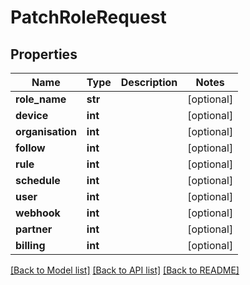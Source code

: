 # PatchRoleRequest


## Properties
Name | Type | Description | Notes
------------ | ------------- | ------------- | -------------
**role_name** | **str** |  | [optional] 
**device** | **int** |  | [optional] 
**organisation** | **int** |  | [optional] 
**follow** | **int** |  | [optional] 
**rule** | **int** |  | [optional] 
**schedule** | **int** |  | [optional] 
**user** | **int** |  | [optional] 
**webhook** | **int** |  | [optional] 
**partner** | **int** |  | [optional] 
**billing** | **int** |  | [optional] 

[[Back to Model list]](../README.md#documentation-for-models) [[Back to API list]](../README.md#documentation-for-api-endpoints) [[Back to README]](../README.md)


